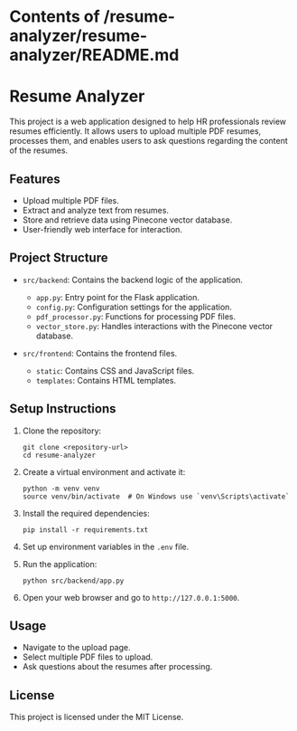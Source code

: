 # Contents of /resume-analyzer/resume-analyzer/README.md

# Resume Analyzer

This project is a web application designed to help HR professionals review resumes efficiently. It allows users to upload multiple PDF resumes, processes them, and enables users to ask questions regarding the content of the resumes.

## Features

- Upload multiple PDF files.
- Extract and analyze text from resumes.
- Store and retrieve data using Pinecone vector database.
- User-friendly web interface for interaction.

## Project Structure

- `src/backend`: Contains the backend logic of the application.
  - `app.py`: Entry point for the Flask application.
  - `config.py`: Configuration settings for the application.
  - `pdf_processor.py`: Functions for processing PDF files.
  - `vector_store.py`: Handles interactions with the Pinecone vector database.
  
- `src/frontend`: Contains the frontend files.
  - `static`: Contains CSS and JavaScript files.
  - `templates`: Contains HTML templates.

## Setup Instructions

1. Clone the repository:
   ```
   git clone <repository-url>
   cd resume-analyzer
   ```

2. Create a virtual environment and activate it:
   ```
   python -m venv venv
   source venv/bin/activate  # On Windows use `venv\Scripts\activate`
   ```

3. Install the required dependencies:
   ```
   pip install -r requirements.txt
   ```

4. Set up environment variables in the `.env` file.

5. Run the application:
   ```
   python src/backend/app.py
   ```

6. Open your web browser and go to `http://127.0.0.1:5000`.

## Usage

- Navigate to the upload page.
- Select multiple PDF files to upload.
- Ask questions about the resumes after processing.

## License

This project is licensed under the MIT License.